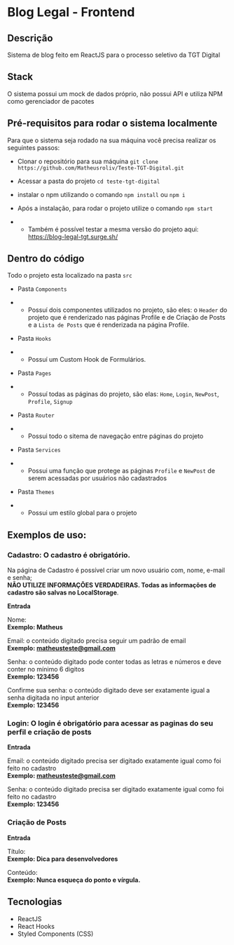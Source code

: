 # Blog Legal - Frontend

## Descrição
Sistema de blog feito em ReactJS para o processo seletivo da TGT Digital

## Stack
O sistema possui um mock de dados próprio, não possui API e utiliza NPM como gerenciador de pacotes

## Pré-requisitos para rodar o sistema localmente
Para que o sistema seja rodado na sua máquina você precisa realizar os seguintes passos:

- Clonar o repositório para sua máquina `git clone https://github.com/Matheusroliv/Teste-TGT-Digital.git`

- Acessar a pasta do projeto `cd teste-tgt-digital`

- instalar o npm utilizando o comando `npm install` ou `npm i`

- Após a instalação, para rodar o projeto utilize o comando `npm start`

- - Também é possível testar a mesma versão do projeto aqui: https://blog-legal-tgt.surge.sh/

## Dentro do código
Todo o projeto esta localizado na pasta `src`

- Pasta `Components`
- - Possuí dois componentes utilizados no projeto, são eles: o `Header` do projeto que é renderizado nas páginas Profile e de Criação de Posts e a `Lista de Posts` que é renderizada na página Profile.

- Pasta `Hooks`
- - Possuí um Custom Hook de Formulários.

- Pasta `Pages`
- - Possuí todas as páginas do projeto, são elas: `Home`, `Login`, `NewPost`, `Profile`, `Signup`

- Pasta `Router`
- - Possui todo o sitema de navegação entre páginas do projeto

- Pasta `Services`
- - Possui uma função que protege as páginas `Profile` e `NewPost` de serem acessadas por usuários não cadastrados

- Pasta `Themes`
- - Possui um estilo global para o projeto

## Exemplos de uso:
### Cadastro: O cadastro é obrigatório.
Na página de Cadastro é possível criar um novo usuário com, nome, e-mail e senha; 
<br />
<b>NÃO UTILIZE INFORMAÇÕES VERDADEIRAS. Todas as informações de cadastro são salvas no LocalStorage</b>.
</br>

<strong>Entrada</strong>

Nome:
</br>
<b>Exemplo: Matheus</b>

Email: o conteúdo digitado precisa seguir um padrão de email
</br>
<b>Exemplo: matheusteste@gmail.com</b>

Senha: o conteúdo digitado pode conter todas as letras e números e deve conter no mínimo 6 digitos
</br>
<b>Exemplo: 123456</b>

Confirme sua senha: o conteúdo digitado deve ser exatamente igual a senha digitada no input anterior
</br>
<b>Exemplo: 123456</b>

### Login: O login é obrigatório para acessar as paginas do seu perfil e criação de posts

<strong>Entrada</strong>

Email: o conteúdo digitado precisa ser digitado exatamente igual como foi feito no cadastro
</br>
<b>Exemplo: matheusteste@gmail.com</b>

Senha: o conteúdo digitado precisa ser digitado exatamente igual como foi feito no cadastro
</br>
<b>Exemplo: 123456</b>

### Criação de Posts

<strong>Entrada</strong>

Título:
</br>
<b>Exemplo: Dica para desenvolvedores</b>

Conteúdo:
</br>
<b>Exemplo: Nunca esqueça do ponto e vírgula.</b>

## Tecnologias
- ReactJS
- React Hooks
- Styled Components (CSS)
